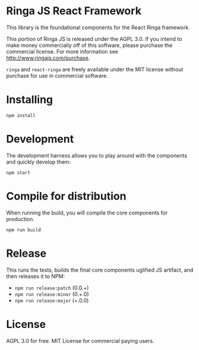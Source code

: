 # Ringa JS React Framework

This library is the foundational components for the React Ringa framework.

This portion of Ringa JS is released under the AGPL 3.0. If you intend to make money commercially off of this software, please purchase the commercial license. For more information see http://www.ringajs.com/purchase.

`ringa` and `react-ringa` are freely available under the MIT license without purchase for use in commercial software.

# Installing

`npm install`

# Development

The development harness allows you to play around with the components and quickly develop them:

`npm start`

# Compile for distribution

When running the build, you will compile the core components for production.

`npm run build`

# Release

This runs the tests, builds the final core components uglified JS artifact, and then releases it to NPM:

* `npm run release:patch` (0.0.+)
* `npm run release:minor` (0.+.0)
* `npm run release:major` (+.0.0)

License
=======

AGPL 3.0 for free. MIT License for commercial paying users.